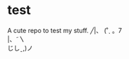 # test
A cute repo to test my stuff. 
                            ╱|、
                          (˚ˎ 。7  
                           |、˜〵          
                          じしˍ,)ノ                   
